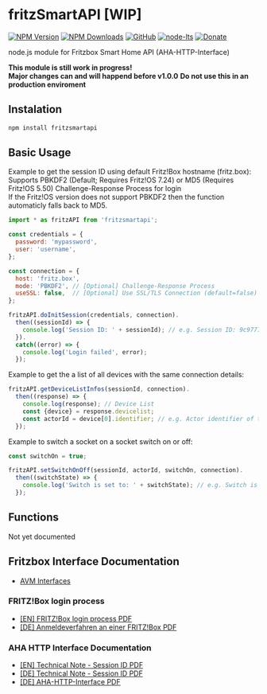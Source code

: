 # fritzSmartAPI **[WIP]**
[![NPM Version](https://img.shields.io/npm/v/fritzsmartapi.svg)](https://www.npmjs.com/package/fritzsmartapi)
[![NPM Downloads](https://img.shields.io/npm/dt/fritzsmartapi.svg)](https://www.npmjs.com/package/fritzsmartapi)
[![GitHub](https://img.shields.io/github/license/SheepCreativeSoftware/fritzSmartAPI)](https://github.com/SheepCreativeSoftware/fritzSmartAPI)
[![node-lts](https://img.shields.io/node/v-lts/fritzsmartapi)](https://www.npmjs.com/package/fritzsmartapi)
[![Donate](https://img.shields.io/badge/Donate-PayPal-green.svg)](https://www.paypal.com/donate/?hosted_button_id=RG6PSXR828X94)

node.js module for Fritzbox Smart Home API (AHA-HTTP-Interface)  

**This module is still work in progress!**  
**Major changes can and will happend before v1.0.0**
**Do not use this in an production enviroment**

## Instalation
```bash
npm install fritzsmartapi
```

## Basic Usage

Example to get the session ID using default Fritz!Box hostname (fritz.box):  
Supports PBKDF2 (Default; Requires Fritz!OS 7.24) or MD5 (Requires Fritz!OS 5.50) Challenge-Response Process for login  
If the Fritz!OS version does not support PBKDF2 then the function automaticly falls back to MD5.

```js
import * as fritzAPI from 'fritzsmartapi';

const credentials = {
  password: 'mypassword',
  user: 'username',
};

const connection = {
  host: 'fritz.box',
  mode: 'PBKDF2', // [Optional] Challenge-Response Process
  useSSL: false,  // [Optional] Use SSL/TLS Connection (default=false)
};

fritzAPI.doInitSession(credentials, connection).
  then((sessionId) => {
    console.log('Session ID: ' + sessionId); // e.g. Session ID: 9c977765016899f8
  }).
  catch((error) => {
    console.log('Login failed', error);
  });
```
Example to get the a list of all devices with the same connection details:
```js
fritzAPI.getDeviceListInfos(sessionId, connection).
  then((response) => {
    console.log(response); // Device List
    const {device} = response.devicelist;
    const actorId = device[0].identifier; // e.g. Actor identifier of the first device in list
  });
```
Example to switch a socket on a socket switch on or off:
```js
const switchOn = true;

fritzAPI.setSwitchOnOff(sessionId, actorId, switchOn, connection).
  then((switchState) => {
    console.log('Switch is set to: ' + switchState); // e.g. Switch is set to: true
  });
```

## Functions
Not yet documented

## Fritzbox Interface Documentation
- [AVM Interfaces](https://avm.de/service/schnittstellen/)
### FRITZ!Box login process
- [[EN] FRITZ!Box login process PDF](https://avm.de/fileadmin/user_upload/Global/Service/Schnittstellen/Recommendations%20for%20user%20guidance%20for%20logging%20into%20a%20FRITZBox_v1.1_EN.pdf) 
- [[DE] Anmeldeverfahren an einer FRITZ!Box PDF](https://avm.de/fileadmin/user_upload/Global/Service/Schnittstellen/Empfehlungen%20zur%20Benutzerfu%CC%88hrung%20bei%20der%20Anmeldung%20an%20einer%20FRITZ%21Box_v1.1.pdf)
### AHA HTTP Interface Documentation
- [[EN] Technical Note - Session ID PDF](https://avm.de/fileadmin/user_upload/Global/Service/Schnittstellen/AVM_Technical_Note_-_Session_ID_deutsch_2021-05-03.pdf)
- [[DE] Technical Note - Session ID PDF](https://avm.de/fileadmin/user_upload/Global/Service/Schnittstellen/AVM_Technical_Note_-_Session_ID_deutsch_2021-05-03.pdf)
- [[DE] AHA-HTTP-Interface PDF](https://avm.de/fileadmin/user_upload/Global/Service/Schnittstellen/AHA-HTTP-Interface.pdf)
